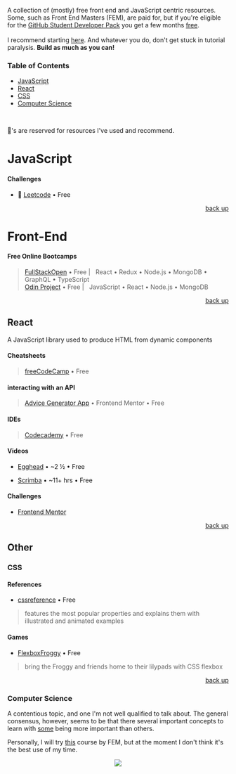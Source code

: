 <div hidden id="top"></div>

A collection of (mostly) free front end and JavaScript centric resources. Some, such as Front End Masters (FEM), are paid for, but if you're eligible for the [GitHub Student Developer Pack](https://education.github.com/pack) you get a few months [free](https://frontendmasters.com/welcome/github-student-developers/). 
<br><br>
I recommend starting [here](https://roadmap.sh/frontend). And whatever you do, don't get stuck in tutorial paralysis. <strong>Build as much as you can!</strong> 

### Table of Contents

* [JavaScript](#javascript)
* [React](#react)
* [CSS](#css)
* [Computer Science](#computer-science)

<br>

💜's are reserved for resources I've used and recommend. 

# JavaScript

#### Challenges
* 💜 [Leetcode](https://leetcode.com/) • Free

<p align="right"><a href="#top">back up</a></p>
 
# Front-End

#### Free Online Bootcamps
> [FullStackOpen](https://fullstackopen.com/en/)  • Free | &nbsp; React • Redux • Node.js • MongoDB • GraphQL • TypeScript <br>
> [Odin Project](https://www.theodinproject.com/paths/full-stack-javascript) • Free | &nbsp; JavaScript • React • Node.js • MongoDB 

<p align="right"><a href="#top">back up</a></p>

## React
A JavaScript library used to produce HTML from dynamic components
#### Cheatsheets
> [freeCodeCamp](https://www-freecodecamp-org.cdn.ampproject.org/c/s/www.freecodecamp.org/news/the-react-cheatsheet/amp/#react-elements) • Free

#### interacting with an API
> [Advice Generator App](https://www.frontendmentor.io/challenges/advice-generator-app-QdUG-13db) • Frontend Mentor • Free

#### IDEs
> [Codecademy](https://www.codecademy.com/learn/react-101) • Free

#### Videos
* [Egghead](https://egghead.io/courses/the-beginner-s-guide-to-react) • ~2 ½ • Free <br>
>
* [Scrimba](https://scrimba.com/learn/learnreact) • ~11+ hrs • Free

#### Challenges
* [Frontend Mentor](https://www.frontendmentor.io/challenges)


<p align="right"><a href="#top">back up</a></p>


## Other
### CSS

#### References
* [cssreference](https://cssreference.io/) • Free
> features the most popular properties and explains them with illustrated and animated examples

#### Games
* [FlexboxFroggy](https://flexboxfroggy.com/) • Free
> bring the Froggy and friends home to their lilypads with CSS flexbox

<p align="right"><a href="#top">back up</a></p>

### Computer Science

A contentious topic, and one I'm not well qualified to talk about. The general consensus, however, seems to be that there several important concepts to learn with [some](https://benmccormick.org/2018/02/20/cs-for-fe/) being more important than others. 

Personally, I will try [this](https://frontendmasters.com/courses/computer-science-v2/) course by FEM, but at the moment I don't think it's the best use of my time. 

<p align="center">
  <img src="https://visitor-badge.laobi.icu/badge?page_id=adrianHards/resources-js" id="counter">
</p>

